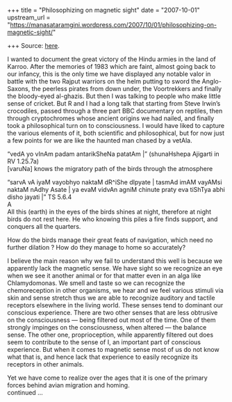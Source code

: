 +++
title = "Philosophizing on magnetic sight"
date = "2007-10-01"
upstream_url = "https://manasataramgini.wordpress.com/2007/10/01/philosophizing-on-magnetic-sight/"

+++
Source: [here](https://manasataramgini.wordpress.com/2007/10/01/philosophizing-on-magnetic-sight/).

I wanted to document the great victory of the Hindu armies in the land of Karroo. After the memories of 1983 which are faint, almost going back to our infancy, this is the only time we have displayed any notable valor in battle with the two Rajput warriors on the helm putting to sword the Anglo-Saxons, the peerless pirates from down under, the Voortrekkers and finally the bloody-eyed al-ghazis. But then I was talking to people who make little sense of cricket. But R and I had a long talk that starting from Steve Irwin’s crocodiles, passed through a three part BBC documentary on reptiles, then through cryptochromes whose ancient origins we had nailed, and finally took a philosophical turn on to consciousness. I would have liked to capture the various elements of it, both scientific and philosophical, but for now just a few points for we are like the haunted man chased by a vetAla.

“vedA yo vInAm padam antarikSheNa patatAm \|” (shunaHshepa Ajigarti in RV 1.25.7a)  
\[varuNa\] knows the migratory path of the birds through the atmosphere

“sarvA vA iyaM vayobhyo naktaM dR^iShe dIpyate \| tasmAd imAM vayAMsi naktaM nAdhy Asate \| ya evaM vidvAn agniM chinute praty eva tiShTya abhi disho jayati \|” TS 5.6.4  
A  
All this (earth) in the eyes of the birds shines at night, therefore at night birds do not rest here. He who knowing this piles a fire finds support, and conquers all the quarters.

How do the birds manage their great feats of navigation, which need no further dilation ? How do they manage to home so accurately?

I believe the main reason why we fail to understand this well is because we apparently lack the magnetic sense. We have sight so we recognize an eye when we see it another animal or for that matter even in an alga like Chlamydomonas. We smell and taste so we can recognize the chemoreception in other organisms, we hear and we feel various stimuli via skin and sense stretch thus we are able to recognize auditory and tactile receptors elsewhere in the living world. These senses tend to dominant our conscious experience. There are two other senses that are less obtrusive on the consciousness — being filtered out most of the time. One of them strongly impinges on the consciousness, when altered — the balance sense. The other one, proprioception, while apparently filtered out does seem to contribute to the sense of I, an important part of conscious experience. But when it comes to magnetic sense most of us do not know what that is, and hence lack that experience to easily recognize its receptors in other animals.

Yet we have come to realize over the ages that it is one of the primary forces behind avian migration and homing.  
continued …

